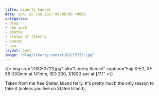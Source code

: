 ```yaml
---
title: Liberty Sunset
date: Sun, 25 Jun 2017 00:00:00 +0000
categories:
- blog
- new york
- photos
- statue of liberty
- sunset
- usa
layout: post
image: "blog/liberty-sunset/DSCF3723.jpg"
---
```


{{< img src="DSCF3723.jpg" alt="Liberty Sunset" caption="Fuji X-E2, XF 55-200mm at 141mm, ISO 200, 1/1800 sec at ƒ/7.1" >}}


Taken from the free Staten Island ferry. It's pretty much the only reason to
take it (unless you live on Staten Island).



